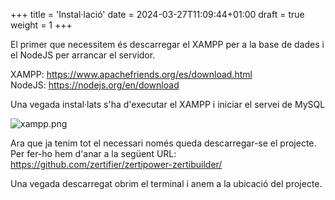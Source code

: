 +++
title = 'Instal·lació'
date = 2024-03-27T11:09:44+01:00
draft = true
weight = 1
+++


El primer que necessitem és descarregar el XAMPP per a la base de dades i el NodeJS per arrancar el servidor.

XAMPP: https://www.apachefriends.org/es/download.html
\
NodeJS: https://nodejs.org/en/download


Una vegada instal·lats s'ha d'executar el XAMPP i iniciar el servei de MySQL

![xampp.png](../assets/img/xampp.png)


Ara que ja tenim tot el necessari només queda descarregar-se el projecte.\
Per fer-ho hem d'anar a la següent URL:
https://github.com/zertifier/zertipower-zertibuilder/


Una vegada descarregat obrim el terminal i anem a la ubicació del projecte.